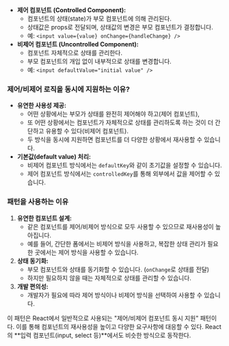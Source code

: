 - **제어 컴포넌트 (Controlled Component):**
    - 컴포넌트의 상태(state)가 부모 컴포넌트에 의해 관리된다.
    - 상태값은 props로 전달되며, 상태값의 변경은 부모 컴포넌트가 결정합니다.
    - 예: `<input value={value} onChange={handleChange} />`
- **비제어 컴포넌트 (Uncontrolled Component):**
    - 컴포넌트 자체적으로 상태를 관리한다.
    - 부모 컴포넌트의 개입 없이 내부적으로 상태를 변경합니다.
    - 예: `<input defaultValue="initial value" />`

### 제어/비제어 로직을 동시에 지원하는 이유?

- **유연한 사용성 제공:**
    - 어떤 상황에서는 부모가 상태를 완전히 제어해야 하고(제어 컴포넌트),
    - 또 어떤 상황에서는 컴포넌트가 자체적으로 상태를 관리하도록 하는 것이 더 간단하고 유용할 수 있다(비제어 컴포넌트).
    - 두 방식을 동시에 지원하면 컴포넌트를 더 다양한 상황에서 재사용할 수 있습니다.
- **기본값(default value) 처리:**
    - 비제어 컴포넌트 방식에서는 `defaultKey`와 같이 초기값을 설정할 수 있습니다.
    - 제어 컴포넌트 방식에서는 `controlledKey`를 통해 외부에서 값을 제어할 수 있습니다.

### 패턴을 사용하는 이유

1. **유연한 컴포넌트 설계:**
    - 같은 컴포넌트를 제어/비제어 방식으로 모두 사용할 수 있으므로 재사용성이 높아집니다.
    - 예를 들어, 간단한 폼에서는 비제어 방식을 사용하고, 복잡한 상태 관리가 필요한 곳에서는 제어 방식을 사용할 수 있습니다.
2. **상태 동기화:**
    - 부모 컴포넌트와 상태를 동기화할 수 있습니다. (`onChange`로 상태를 전달)
    - 하지만 필요하지 않을 때는 자체적으로 상태를 관리할 수 있습니다.
3. **개발 편의성:**
    - 개발자가 필요에 따라 제어 방식이나 비제어 방식을 선택하여 사용할 수 있습니다.

이 패턴은 React에서 일반적으로 사용되는 "제어/비제어 컴포넌트 동시 지원" 패턴이다. 이를 통해 컴포넌트의 재사용성을 높이고 다양한 요구사항에 대응할 수 있다. React의 **입력 컴포넌트(input, select 등)**에서도 비슷한 방식으로 동작한다.